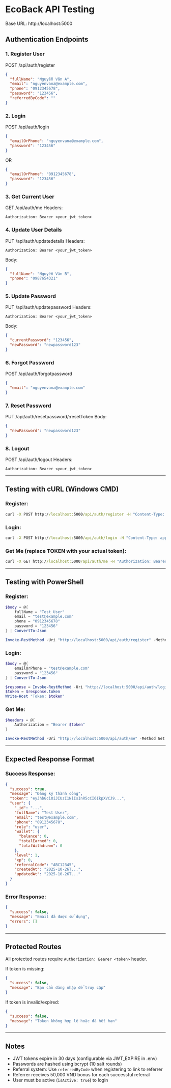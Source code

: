 # EcoBack API Testing

Base URL: http://localhost:5000

## Authentication Endpoints

### 1. Register User
POST /api/auth/register
```json
{
  "fullName": "Nguyễn Văn A",
  "email": "nguyenvana@example.com",
  "phone": "0912345678",
  "password": "123456",
  "referredByCode": ""
}
```

### 2. Login
POST /api/auth/login
```json
{
  "emailOrPhone": "nguyenvana@example.com",
  "password": "123456"
}
```
OR
```json
{
  "emailOrPhone": "0912345678",
  "password": "123456"
}
```

### 3. Get Current User
GET /api/auth/me
Headers:
```
Authorization: Bearer <your_jwt_token>
```

### 4. Update User Details
PUT /api/auth/updatedetails
Headers:
```
Authorization: Bearer <your_jwt_token>
```
Body:
```json
{
  "fullName": "Nguyễn Văn B",
  "phone": "0987654321"
}
```

### 5. Update Password
PUT /api/auth/updatepassword
Headers:
```
Authorization: Bearer <your_jwt_token>
```
Body:
```json
{
  "currentPassword": "123456",
  "newPassword": "newpassword123"
}
```

### 6. Forgot Password
POST /api/auth/forgotpassword
```json
{
  "email": "nguyenvana@example.com"
}
```

### 7. Reset Password
PUT /api/auth/resetpassword/:resetToken
Body:
```json
{
  "newPassword": "newpassword123"
}
```

### 8. Logout
POST /api/auth/logout
Headers:
```
Authorization: Bearer <your_jwt_token>
```

---

## Testing with cURL (Windows CMD)

### Register:
```cmd
curl -X POST http://localhost:5000/api/auth/register -H "Content-Type: application/json" -d "{\"fullName\":\"Test User\",\"email\":\"test@example.com\",\"phone\":\"0912345678\",\"password\":\"123456\"}"
```

### Login:
```cmd
curl -X POST http://localhost:5000/api/auth/login -H "Content-Type: application/json" -d "{\"emailOrPhone\":\"test@example.com\",\"password\":\"123456\"}"
```

### Get Me (replace TOKEN with your actual token):
```cmd
curl -X GET http://localhost:5000/api/auth/me -H "Authorization: Bearer TOKEN"
```

---

## Testing with PowerShell

### Register:
```powershell
$body = @{
    fullName = "Test User"
    email = "test@example.com"
    phone = "0912345678"
    password = "123456"
} | ConvertTo-Json

Invoke-RestMethod -Uri "http://localhost:5000/api/auth/register" -Method Post -Body $body -ContentType "application/json"
```

### Login:
```powershell
$body = @{
    emailOrPhone = "test@example.com"
    password = "123456"
} | ConvertTo-Json

$response = Invoke-RestMethod -Uri "http://localhost:5000/api/auth/login" -Method Post -Body $body -ContentType "application/json"
$token = $response.token
Write-Host "Token: $token"
```

### Get Me:
```powershell
$headers = @{
    Authorization = "Bearer $token"
}

Invoke-RestMethod -Uri "http://localhost:5000/api/auth/me" -Method Get -Headers $headers
```

---

## Expected Response Format

### Success Response:
```json
{
  "success": true,
  "message": "Đăng ký thành công",
  "token": "eyJhbGciOiJIUzI1NiIsInR5cCI6IkpXVCJ9...",
  "user": {
    "_id": "...",
    "fullName": "Test User",
    "email": "test@example.com",
    "phone": "0912345678",
    "role": "user",
    "wallet": {
      "balance": 0,
      "totalEarned": 0,
      "totalWithdrawn": 0
    },
    "level": 1,
    "xp": 0,
    "referralCode": "ABC12345",
    "createdAt": "2025-10-26T...",
    "updatedAt": "2025-10-26T..."
  }
}
```

### Error Response:
```json
{
  "success": false,
  "message": "Email đã được sử dụng",
  "errors": []
}
```

---

## Protected Routes

All protected routes require `Authorization: Bearer <token>` header.

If token is missing:
```json
{
  "success": false,
  "message": "Bạn cần đăng nhập để truy cập"
}
```

If token is invalid/expired:
```json
{
  "success": false,
  "message": "Token không hợp lệ hoặc đã hết hạn"
}
```

---

## Notes

- JWT tokens expire in 30 days (configurable via JWT_EXPIRE in .env)
- Passwords are hashed using bcrypt (10 salt rounds)
- Referral system: Use `referredByCode` when registering to link to referrer
- Referrer receives 50,000 VND bonus for each successful referral
- User must be active (`isActive: true`) to login
